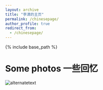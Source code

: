 ```yaml
---
layout: archive
title: "李潇的主页"
permalink: /chinesepage/
author_profile: true
redirect_from: 
  - /chinesepage/
---
```

{% include base_path %}


Some photos 一些回忆
======

<img src="https://xiaoli-cn.github.io/images/image-home.jpg" alt="alternatetext">


